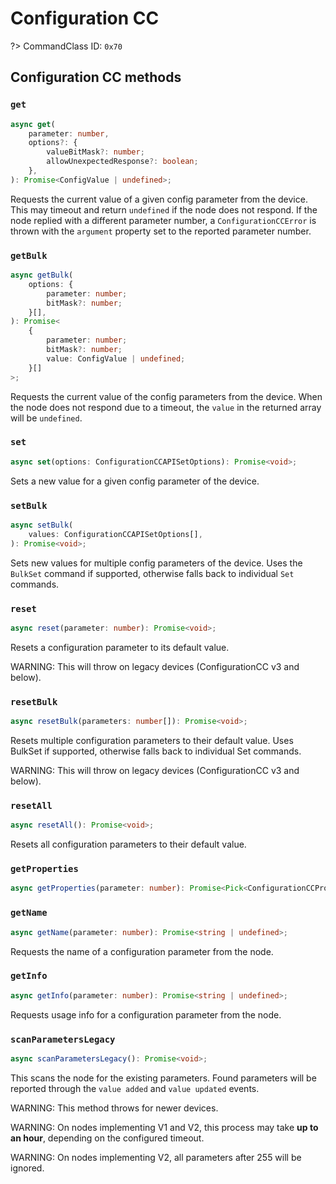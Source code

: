 # Configuration CC

?> CommandClass ID: `0x70`

## Configuration CC methods

### `get`

```ts
async get(
	parameter: number,
	options?: {
		valueBitMask?: number;
		allowUnexpectedResponse?: boolean;
	},
): Promise<ConfigValue | undefined>;
```

Requests the current value of a given config parameter from the device.
This may timeout and return `undefined` if the node does not respond.
If the node replied with a different parameter number, a `ConfigurationCCError`
is thrown with the `argument` property set to the reported parameter number.

### `getBulk`

```ts
async getBulk(
	options: {
		parameter: number;
		bitMask?: number;
	}[],
): Promise<
	{
		parameter: number;
		bitMask?: number;
		value: ConfigValue | undefined;
	}[]
>;
```

Requests the current value of the config parameters from the device.
When the node does not respond due to a timeout, the `value` in the returned array will be `undefined`.

### `set`

```ts
async set(options: ConfigurationCCAPISetOptions): Promise<void>;
```

Sets a new value for a given config parameter of the device.

### `setBulk`

```ts
async setBulk(
	values: ConfigurationCCAPISetOptions[],
): Promise<void>;
```

Sets new values for multiple config parameters of the device. Uses the `BulkSet` command if supported, otherwise falls back to individual `Set` commands.

### `reset`

```ts
async reset(parameter: number): Promise<void>;
```

Resets a configuration parameter to its default value.

WARNING: This will throw on legacy devices (ConfigurationCC v3 and below).

### `resetBulk`

```ts
async resetBulk(parameters: number[]): Promise<void>;
```

Resets multiple configuration parameters to their default value. Uses BulkSet if supported, otherwise falls back to individual Set commands.

WARNING: This will throw on legacy devices (ConfigurationCC v3 and below).

### `resetAll`

```ts
async resetAll(): Promise<void>;
```

Resets all configuration parameters to their default value.

### `getProperties`

```ts
async getProperties(parameter: number): Promise<Pick<ConfigurationCCPropertiesReport, "valueSize" | "valueFormat" | "minValue" | "maxValue" | "defaultValue" | "nextParameter" | "altersCapabilities" | "isReadonly" | "isAdvanced" | "noBulkSupport"> | undefined>;
```

### `getName`

```ts
async getName(parameter: number): Promise<string | undefined>;
```

Requests the name of a configuration parameter from the node.

### `getInfo`

```ts
async getInfo(parameter: number): Promise<string | undefined>;
```

Requests usage info for a configuration parameter from the node.

### `scanParametersLegacy`

```ts
async scanParametersLegacy(): Promise<void>;
```

This scans the node for the existing parameters. Found parameters will be reported
through the `value added` and `value updated` events.

WARNING: This method throws for newer devices.

WARNING: On nodes implementing V1 and V2, this process may take
**up to an hour**, depending on the configured timeout.

WARNING: On nodes implementing V2, all parameters after 255 will be ignored.
